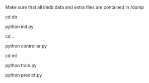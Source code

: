 Make sure that all imdb data and extra files are contained in /dump

cd db

python init.py

cd ..

python controller.py

cd ml

python train.py

python predict.py